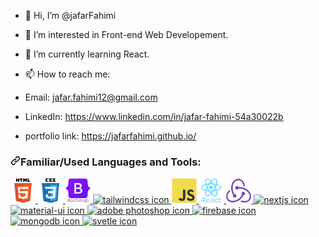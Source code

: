 - 👋 Hi, I’m @jafarFahimi
- 👀 I’m interested in Front-end Web Developement.
- 🌱 I’m currently learning React.

- 📫 How to reach me:
- Email: jafar.fahimi12@gmail.com
- LinkedIn: https://www.linkedin.com/in/jafar-fahimi-54a30022b
- portfolio link: https://jafarfahimi.github.io/

<h3 align="left" dir="auto">
  <a
    id="user-content-familiarused-languages-and-tools"
    class="anchor"
    aria-hidden="true"
    href="#familiarused-languages-and-tools"
    ><svg
      class="octicon octicon-link"
      viewBox="0 0 16 16"
      version="1.1"
      width="16"
      height="16"
      aria-hidden="true"
    >
      <path
        fill-rule="evenodd"
        d="M7.775 3.275a.75.75 0 001.06 1.06l1.25-1.25a2 2 0 112.83 2.83l-2.5 2.5a2 2 0 01-2.83 0 .75.75 0 00-1.06 1.06 3.5 3.5 0 004.95 0l2.5-2.5a3.5 3.5 0 00-4.95-4.95l-1.25 1.25zm-4.69 9.64a2 2 0 010-2.83l2.5-2.5a2 2 0 012.83 0 .75.75 0 001.06-1.06 3.5 3.5 0 00-4.95 0l-2.5 2.5a3.5 3.5 0 004.95 4.95l1.25-1.25a.75.75 0 00-1.06-1.06l-1.25 1.25a2 2 0 01-2.83 0z"
      ></path></svg></a
  >Familiar/Used Languages and Tools:
</h3>
<p align="left" dir="auto">
  <a href="https://www.w3.org/html/" rel="nofollow">
    <img
      src="https://raw.githubusercontent.com/devicons/devicon/master/icons/html5/html5-original-wordmark.svg"
      alt="html5"
      width="40"
      height="40"
      style="max-width: 100%"
    />
  </a>
  <a href="https://www.w3.org/Style/CSS/" rel="nofollow">
    <img
      src="https://raw.githubusercontent.com/devicons/devicon/master/icons/css3/css3-original-wordmark.svg"
      alt="CSS3"
      width="40"
      height="40"
      style="max-width: 100%"
    />
  </a>
  <a href="https://getbootstrap.com/" rel="nofollow">
    <img
      src="https://raw.githubusercontent.com/devicons/devicon/master/icons/bootstrap/bootstrap-original-wordmark.svg"
      alt="getbootstrap"
      width="40"
      height="40"
      style="max-width: 100%"
    />
  </a>
  <a href="https://tailwindcss.com/" rel="nofollow">
    <img
      src="https://cdn.jsdelivr.net/gh/devicons/devicon/icons/tailwindcss/tailwindcss-original-wordmark.svg"
      alt="tailwindcss icon"
      width="40"
      height="40"
      data-canonical-src="https://www.vectorlogo.zone/logos/tailwindcss/tailwindcss-icon.svg"
      style="max-width: 100%"
    />
  </a>

  <a href="https://developer.mozilla.org/en-US/docs/Web/JavaScript" rel="nofollow">
    <img
      src="https://raw.githubusercontent.com/devicons/devicon/master/icons/javascript/javascript-original.svg"
      alt="javascript"
      width="40"
      height="40"
      style="max-width: 100%"
    />
  </a>
  <a href="https://reactjs.org/" rel="nofollow">
    <img
      src="https://raw.githubusercontent.com/devicons/devicon/master/icons/react/react-original-wordmark.svg"
      alt="reactjs"
      width="40"
      height="40"
      style="max-width: 100%"
    />
  </a>
  <a href="https://redux.js.org" rel="nofollow">
    <img
      src="https://raw.githubusercontent.com/devicons/devicon/master/icons/redux/redux-original.svg"
      alt="redux"
      width="40"
      height="40"
      style="max-width: 100%"
    />
  </a>
  <a href="https://nextjs.org/" rel="nofollow">
    <img
      src="https://cdn.jsdelivr.net/gh/devicons/devicon/icons/nextjs/nextjs-original-wordmark.svg"
      alt="nextjs icon"
      width="40"
      height="40"
      style="max-width: 100%"
    />
    <!--     <img src="https://raw.githubusercontent.com/devicons/devicon/master/icons/nextjs/nextjs-original.svg" > -->
  </a>

  <a href="https://mui.com/" rel="nofollow">
    <img
      src="https://cdn.jsdelivr.net/gh/devicons/devicon/icons/materialui/materialui-original.svg"
      alt="material-ui icon"
      width="40"
      height="40"
      style="max-width: 100%"
    />
  </a>

  <a href="https://www.adobe.com/" rel="nofollow">
    <img
      src="https://cdn.jsdelivr.net/gh/devicons/devicon/icons/photoshop/photoshop-line.svg"
      alt="adobe photoshop icon"
      width="40"
      height="40"
      style="max-width: 100%"
    />
  </a>

  <a href="https://firebase.google.com/" rel="nofollow">
    <img
      src="https://cdn.jsdelivr.net/gh/devicons/devicon/icons/firebase/firebase-plain-wordmark.svg"
      alt="firebase icon"
      width="40"
      height="40"
      style="max-width: 100%"
    />
  </a>

  <a href="https://www.mongodb.com/" rel="nofollow">
    <img
      src="https://cdn.jsdelivr.net/gh/devicons/devicon/icons/mongodb/mongodb-original-wordmark.svg"
      alt="mongodb icon"
      width="40"
      height="40"
      style="max-width: 100%"
    />
  </a>

  <a href="https://svelte.dev/" rel="nofollow">
    <img
      src="https://cdn.jsdelivr.net/gh/devicons/devicon/icons/svelte/svelte-original-wordmark.svg"
      alt="svetle icon"
      width="40"
      height="40"
      style="max-width: 100%"
    />
  </a>
</p>
